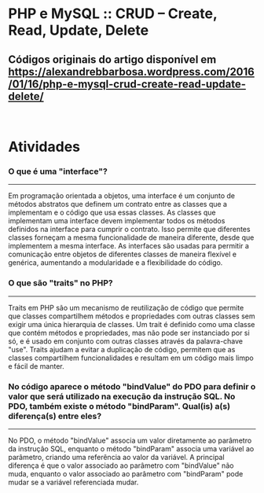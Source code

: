 # PHP e MySQL :: CRUD – Create, Read, Update, Delete
## Códigos originais do artigo disponível em https://alexandrebbarbosa.wordpress.com/2016/01/16/php-e-mysql-crud-create-read-update-delete/
<br>

# **Atividades**

### **O que é uma "interface"?**
<hr>
<p>Em programação orientada a objetos, uma interface é um conjunto de métodos abstratos que definem um contrato entre as classes que a implementam e o código que usa essas classes. As classes que implementam uma interface devem implementar todos os métodos definidos na interface para cumprir o contrato. Isso permite que diferentes classes forneçam a mesma funcionalidade de maneira diferente, desde que implementem a mesma interface. As interfaces são usadas para permitir a comunicação entre objetos de diferentes classes de maneira flexível e genérica, aumentando a modularidade e a flexibilidade do código.
</p>

###  **O que são "traits" no PHP?**
<hr>
<p>Traits em PHP são um mecanismo de reutilização de código que permite que classes compartilhem métodos e propriedades com outras classes sem exigir uma única hierarquia de classes. Um trait é definido como uma classe que contém métodos e propriedades, mas não pode ser instanciado por si só, e é usado em conjunto com outras classes através da palavra-chave "use". Traits ajudam a evitar a duplicação de código, permitem que as classes compartilhem funcionalidades e resultam em um código mais limpo e fácil de manter.</p>

### **No código aparece o método "bindValue" do PDO para definir o valor que será utilizado na execução da instrução SQL. No PDO, também existe o método "bindParam". Qual(is) a(s) diferença(s) entre eles?**
<hr>
<p>No PDO, o método "bindValue" associa um valor diretamente ao parâmetro da instrução SQL, enquanto o método "bindParam" associa uma variável ao parâmetro, criando uma referência ao valor da variável. A principal diferença é que o valor associado ao parâmetro com "bindValue" não muda, enquanto o valor associado ao parâmetro com "bindParam" pode mudar se a variável referenciada mudar.</p>
